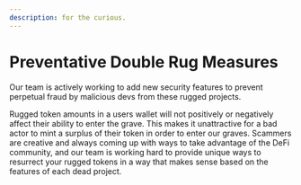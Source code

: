 ```yaml
---
description: for the curious.
---
```


# Preventative Double Rug Measures

Our team is actively working to add new security features to prevent perpetual fraud by malicious devs from these rugged projects. 

Rugged token amounts in a users wallet will not positively or negatively affect their ability to enter the grave.  This makes it unattractive for a bad actor to mint a surplus of their token in order to enter our graves. Scammers are creative and always coming up with ways to take advantage of the DeFi community, and our team is working hard to provide unique ways to resurrect your rugged tokens in a way that makes sense based on the features of each dead project.
